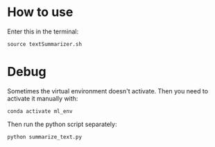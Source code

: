 # How to use

Enter this in the terminal:

`source textSummarizer.sh`

# Debug
Sometimes the virtual environment doesn't activate. Then you need to activate it manually with:

`conda activate ml_env`

Then run the python script separately:

`python summarize_text.py`